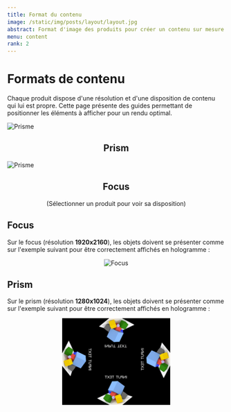 ```yaml
---
title: Format du contenu
image: /static/img/posts/layout/layout.jpg
abstract: Format d'image des produits pour créer un contenu sur mesure
menu: content
rank: 2
---
```


<script src="/static/js/product_switcher.js"></script>
<script>changeProduct("none")</script>

# Formats de contenu

Chaque produit dispose d'une résolution et d'une disposition de contenu qui lui est propre. Cette page présente des guides permettant de positionner les éléments à afficher pour un rendu optimal.

<div class="row">
  <div class="col-lg-4 offset-lg-2 col-xs-6">
    <a onclick="changeProduct('Prism')" style="text-align:center;cursor:pointer">
      <img class="img-fluid" height="100px" title="Prisme" src="/static/img/products/prisme.jpg"/>
      <h2>Prism</h2>
    </a>
	</div>
  <div class="col-lg-4 col-xs-6" >
    <a onclick="changeProduct('Focus')"  style="text-align:center;cursor:pointer">
      <img class="img-fluid" height="100px" title="Prisme" src="/static/img/products/focus.jpg"/>
      <h2>Focus</h2>
    </a>
	</div>
</div>
<div class="product-show" title="none"><center>(Sélectionner un produit pour voir sa disposition)</center></div>
<div class="product-show" title="Focus">
<h2>Focus</h2>
<p>
  Sur le focus (résolution <b>1920x2160</b>), les objets doivent se présenter comme sur l'exemple suivant pour être correctement affichés en hologramme :
</p>
<center>
<img class="magnify" height="200px" title="Focus" src="/static/img/posts/layout/sample_focus.jpg"/>
</center>
</div>

<div class="product-show" title="Prism">
<h2>Prism</h2>
<p>
Sur le prism (résolution <b>1280x1024</b>), les objets doivent se présenter comme sur l'exemple suivant pour être correctement affichés en hologramme :
</p>
<center>
<img class="magnify" height="200px" title="Focus" src="/static/img/posts/layout/sample_prism.jpg"/>
</center>
</div>
